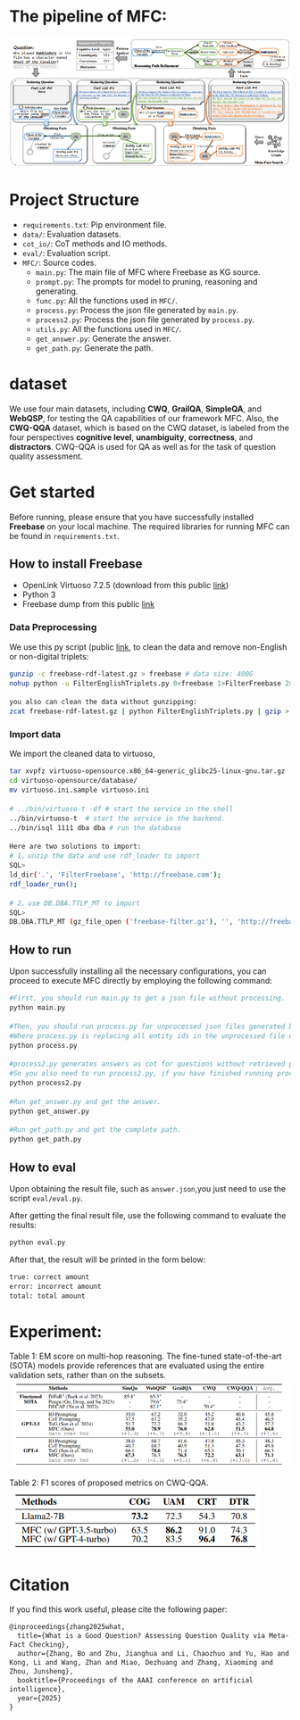 # The pipeline of MFC:

![image](./assets/methods.png)

# Project Structure
- `requirements.txt`: Pip environment file.
- `data/`: Evaluation datasets.
- `cot_io/`: CoT methods and IO methods.
- `eval/`: Evaluation script.
- `MFC/`: Source codes.
  - `main.py`: The main file of MFC where Freebase as KG source.
  - `prompt.py`: The prompts for model to pruning, reasoning and generating.
  - `func.py`: All the functions used in `MFC/`.
  - `process.py`: Process the json file generated by `main.py`.
  - `process2.py`: Process the json file generated by `process.py`.
  - `utils.py`: All the functions used in `MFC/`.
  - `get_answer.py`: Generate the answer.
  - `get_path.py`: Generate the path.

# dataset
We use four main datasets, including **CWQ**, **GrailQA**, **SimpleQA**, and **WebQSP**, for testing the QA capabilities of our framework MFC.
Also, the **CWQ-QQA** dataset, which is based on the CWQ dataset, is labeled from the four perspectives **cognitive level**, **unambiguity**, **correctness**, and **distractors**. CWQ-QQA is used for QA as well as for the task of question quality assessment. 

# Get started
Before running, please ensure that you have successfully installed **Freebase** on your local machine.
The required libraries for running MFC can be found in `requirements.txt`.

## How to install **Freebase**
- OpenLink Virtuoso 7.2.5 (download from this public [link](https://sourceforge.net/projects/virtuoso/files/virtuoso/))
- Python 3
- Freebase dump from this public [link](https://developers.google.com/freebase?hl=en)
### Data Preprocessing
We use this py script (public [link](https://github.com/lanyunshi/Multi-hopComplexKBQA/blob/master/code/FreebaseTool/FilterEnglishTriplets.py), to clean the data and remove non-English or non-digital triplets:
```sh
gunzip -c freebase-rdf-latest.gz > freebase # data size: 400G
nohup python -u FilterEnglishTriplets.py 0<freebase 1>FilterFreebase 2>log_err & # data size: 125G

you also can clean the data without gunzipping:
zcat freebase-rdf-latest.gz | python FilterEnglishTriplets.py | gzip > freebase-filter.gz # 10G
```
### Import data
We import the cleaned data to virtuoso,
```sh
tar xvpfz virtuoso-opensource.x86_64-generic_glibc25-linux-gnu.tar.gz
cd virtuoso-opensource/database/
mv virtuoso.ini.sample virtuoso.ini

# ../bin/virtuoso-t -df # start the service in the shell
../bin/virtuoso-t  # start the service in the backend.
../bin/isql 1111 dba dba # run the database

Here are two solutions to import:
# 1、unzip the data and use rdf_loader to import
SQL>
ld_dir('.', 'FilterFreebase', 'http://freebase.com'); 
rdf_loader_run();

# 2、use DB.DBA.TTLP_MT to import
SQL>
DB.DBA.TTLP_MT (gz_file_open ('freebase-filter.gz'), '', 'http://freebase.com', 128);
```

## How to run
Upon successfully installing all the necessary configurations, you can proceed to execute MFC directly by employing the following command:

```sh
#First, you should run main.py to get a json file without processing.
python main.py

#Then, you should run process.py for unprocessed json files generated by main.py. 
#Where process.py is replacing all entity ids in the unprocessed file with entity labels. 
python process.py

#process2.py generates answers as cot for questions without retrieved paths and extracts all questions with retrieved paths.
#So you also need to run process2.py, if you have finished running process.py
python process2.py

#Run get_answer.py and get the answer.
python get_answer.py

#Run get_path.py and get the complete path.
python get_path.py
```

## How to eval
Upon obtaining the result file, such as `answer.json`,you just need to use the script `eval/eval.py`.

After getting the final result file, use the following command to evaluate the results:

```sh
python eval.py
```

After that, the result will be printed in the form below:

```sh
true: correct amount
error: incorrect amount
total: total amount
```

# Experiment:

Table 1: EM score on multi-hop reasoning. The fine-tuned state-of-the-art (SOTA) models provide references that are evaluated using the entire validation sets, rather than on the subsets.
![image](./assets/experiments.png)

Table 2: F1 scores of proposed metrics on CWQ-QQA.
![image](./assets//experiments2.png)

# Citation
If you find this work useful, please cite the following paper:
```
@inproceedings{zhang2025what,
  title={What is a Good Question? Assessing Question Quality via Meta-Fact Checking},
  author={Zhang, Bo and Zhu, Jianghua and Li, Chaozhuo and Yu, Hao and Kong, Li and Wang, Zhan and Miao, Dezhuang and Zhang, Xiaoming and Zhou, Junsheng},
  booktitle={Proceedings of the AAAI conference on artificial intelligence},
  year={2025}
}
```
